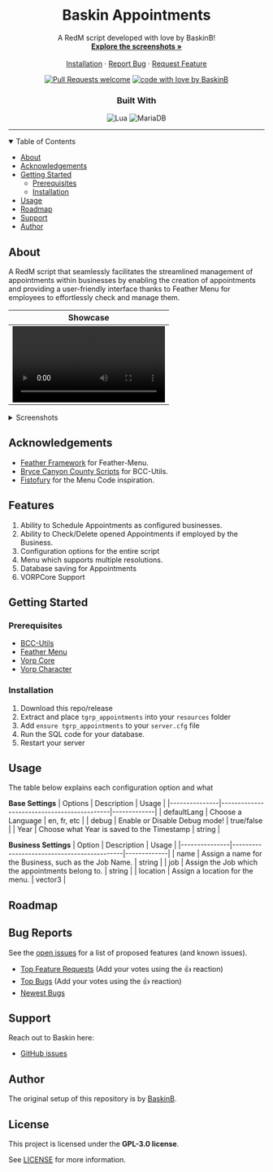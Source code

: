 <div align="center">
<br />

<br />
<div align="center">
  <a href="https://github.com/BaskinB/baskin_appointments">

  </a>

  <h1 align="center">Baskin Appointments</h1>

  <p align="center">
    A RedM script developed with love by BaskinB!
    <br />
    <a href="#about"><strong>Explore the screenshots »</strong></a>
    <br />
    <br />
    <a href="#installation">Installation</a>
    ·
    <a href="https://github.com/BaskinB/baskin_appointment/issues">Report Bug</a>
    ·
    <a href="https://github.com/BaskinB/baskin_appointment/issues">Request Feature</a>
  </p>
</div>

<!-- [![Project license](https://img.shields.io/github/license/BaskinB/REPO_SLUG.svg?style=flat-square)](LICENSE) -->

[![Pull Requests welcome](https://img.shields.io/badge/PRs-welcome-ff69b4.svg?style=flat-square)](https://github.com/GITHUB_USERNAME/REPO_SLUG/issues?q=is%3Aissue+is%3Aopen+label%3A%22help+wanted%22)
[![code with love by BaskinB](https://img.shields.io/badge/%3C%2F%3E%20with%20%E2%99%A5%20by-BaskinB-ff1414.svg?style=flat-square)](https://github.com/BaskinB)
### Built With
![Lua](https://img.shields.io/badge/lua-%232C2D72.svg?style=for-the-badge&logo=lua&logoColor=white)
![MariaDB](https://img.shields.io/badge/MariaDB-003545?style=for-the-badge&logo=mariadb&logoColor=white)

</div>

---

<details open="open">
<summary>Table of Contents</summary>

- [About](#about)
- [Acknowledgements](#acknowledgements)
- [Getting Started](#getting-started)
  - [Prerequisites](#prerequisites)
  - [Installation](#installation)
- [Usage](#usage)
- [Roadmap](#roadmap)
- [Support](#support)
- [Author](#author)

</details>

## About
A RedM script that seamlessly facilitates the streamlined management of appointments within businesses by enabling the creation of appointments and providing a user-friendly interface thanks to Feather Menu for employees to effortlessly check and manage them.

|                               Showcase                             |
| :-------------------------------------------------------------------: |
| <video src="https://github.com/BaskinB/baskin_appointments/assets/54458253/1575f345-b8a5-450f-bf5d-38208b88f716"> |

<details>
<summary>Screenshots</summary>
<br>

|                               Regular Menu                               |
| :-------------------------------------------------------------------: |
| <img src="https://github.com/BaskinB/baskin_appointments/assets/54458253/3337eeed-7c3b-4000-bcc1-cd5328bbc53a" width="100%"> |
|                               **Employee Menu**                                 |
| <img src="https://github.com/BaskinB/baskin_appointments/assets/54458253/d7c0ab94-9253-4a5d-8861-8ad46fdc431b" width="100%"> |
|                               **Scheduling Menu**                                 |
| <img src="https://github.com/BaskinB/baskin_appointments/assets/54458253/226d2f21-3809-406e-809d-1e47d90c87bc" width="100%"> |
|                               **View Appointments Menu**                                 |
| <img src="https://github.com/BaskinB/baskin_appointments/assets/54458253/d26e6ffa-f2cb-4a16-bde2-985a98947193" width="100%"> |
|                               **View Appointments Menu**                                 |
| <img src="https://github.com/BaskinB/baskin_appointments/assets/54458253/6ec4b566-2d3d-4263-ad5b-a7b0fd8d2b9e" width="100%"> |

</details>



</details>

## Acknowledgements

- [Feather Framework](https://github.com/FeatherFramework) for Feather-Menu.
- [Bryce Canyon County Scripts](https://github.com/BryceCanyonCounty) for BCC-Utils.
- [Fistofury](https://github.com/Fistsofury) for the Menu Code inspiration.

## Features

1. Ability to Schedule Appointments as configured businesses.
2. Ability to Check/Delete opened Appointments if employed by the Business.
2. Configuration options for the entire script
3. Menu which supports multiple resolutions.
4. Database saving for Appointments
5. VORPCore Support


## Getting Started

### Prerequisites

- [BCC-Utils](https://github.com/BryceCanyonCounty/bcc-utils)
- [Feather Menu](https://github.com/FeatherFramework/feather-menu)
- [Vorp Core](https://github.com/VORPCORE/vorp-core-lua)
- [Vorp Character](https://github.com/VORPCORE/vorp_character-lua)

### Installation


1. Download this repo/release
2. Extract and place `tgrp_appointments` into your `resources` folder
3. Add `ensure tgrp_appointments` to your `server.cfg` file
4. Run the SQL code for your database.
4. Restart your server

## Usage

The table below explains each configuration option and what

**Base Settings**
 | Options | Description                                | Usage       |
|---------------|--------------------------------------------|-------------|
| defaultLang   | Choose a Language                          | en, fr, etc |
| debug         | Enable or Disable Debug mode!              | true/false  |
| Year          | Choose what Year is saved to the Timestamp | string      |

**Business Settings**
| Option | Description                               | Usage       |
|---------------|--------------------------------------------|-------------|
| name | Assign a name for the Business, such as the Job Name. | string |
| job | Assign the Job which the appointments belong to. | string |
| location | Assign a location for the menu. | vector3 |

## Roadmap

## Bug Reports

See the [open issues](https://github.com/BaskinB/baskin_appointments/issues) for a list of proposed features (and known issues).

- [Top Feature Requests](https://github.com/BaskinB/baskin_appointments/issues?q=label%3Aenhancement+is%3Aopen+sort%3Areactions-%2B1-desc) (Add your votes using the 👍 reaction)
- [Top Bugs](https://github.com/BaskinB/baskin_appointments/issues?q=is%3Aissue+is%3Aopen+label%3Abug+sort%3Areactions-%2B1-desc) (Add your votes using the 👍 reaction)
- [Newest Bugs](https://github.com/BaskinB/baskin_appointments/issues?q=is%3Aopen+is%3Aissue+label%3Abug)

## Support

Reach out to Baskin here:
- [GitHub issues](https://github.com/BaskinB/baskin_appointments/issues/new?assignees=&labels=question&template=04_SUPPORT_QUESTION.md&title=support%3A+)

## Author

The original setup of this repository is by [BaskinB](https://github.com/BaskinB).

## License

This project is licensed under the **GPL-3.0 license**.

See [LICENSE](LICENSE) for more information.
